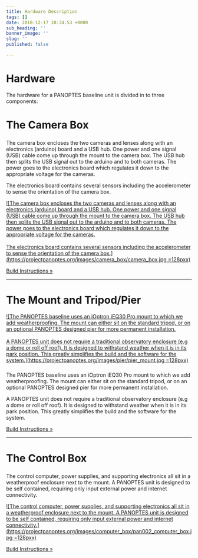 ```yaml
---
title: Hardware Description
tags: []
date: 2018-12-17 10:34:53 +0000
sub_heading: ''
banner_image: ''
slug: ''
published: false

---
```

# Hardware

The hardware for a PANOPTES baseline unit is divided in to three components:

# The Camera Box

### 

The camera box encloses the two cameras and lenses along with an electronics (arduino) board and a USB hub. One power and one signal (USB) cable come up through the mount to the camera box. The USB hub then splits the USB signal out to the arduino and to both cameras. The power goes to the electronics board which regulates it down to the appropriate voltage for the cameras.   
  
The electronics board contains several sensors including the accelerometer to sense the orientation of the camera box.

[![The camera box encloses the two cameras and lenses along with an electronics (arduino) board and a USB hub.  One power and one signal (USB) cable come up through the mount to the camera box.  The USB hub then splits the USB signal out to the arduino and to both cameras.  The power goes to the electronics board which regulates it down to the appropriate voltage for the cameras. <br><br> The electronics board contains several sensors including the accelerometer to sense the orientation of the camera box.](https://projectpanoptes.org/images/camera_box/camera_box.jpg =128pxx)](https://projectpanoptes.org/images/camera_box/camera_box.jpg)

[Build Instructions »](https://projectpanoptes.org/hardware/camera_box.html)

***

# The Mount and Tripod/Pier

[![The PANOPTES baseline uses an iOptron iEQ30 Pro mount to which we add weatherproofing.  The mount can either sit on the standard tripod, or on an optional PANOPTES designed pier for more permanent installation. <br><br> A PANOPTES unit does not require a traditional observatory enclosure (e.g a dome or roll off roof).  It is designed to withstand weather when it is in its park position.  This greatly simplifies the build and the software for the system.](https://projectpanoptes.org/images/pier/pier_mount.jpg =128pxx)](https://projectpanoptes.org/images/pier/pier_mount.jpg)

### 

The PANOPTES baseline uses an iOptron iEQ30 Pro mount to which we add weatherproofing. The mount can either sit on the standard tripod, or on an optional PANOPTES designed pier for more permanent installation.   
  
A PANOPTES unit does not require a traditional observatory enclosure (e.g a dome or roll off roof). It is designed to withstand weather when it is in its park position. This greatly simplifies the build and the software for the system.

[Build Instructions »](https://projectpanoptes.org/hardware/pier.html)

***

# The Control Box

### 

The control computer, power supplies, and supporting electronics all sit in a weatherproof enclosure next to the mount. A PANOPTES unit is designed to be self contained, requiring only input external power and internet connectivity.

[![The control computer, power supplies, and supporting electronics all sit in a weatherproof enclosure next to the mount. A PANOPTES unit is designed to be self contained, requiring only input external power and internet connectivity.](https://projectpanoptes.org/images/computer_box/pan002_computer_box.jpg =128pxx)](https://projectpanoptes.org/images/computer_box/pan002_computer_box.jpg)

[Build Instructions »](https://projectpanoptes.org/hardware/control_box.html)